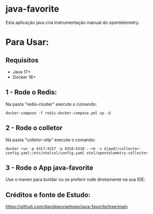 # java-favorite

Esta aplicação java cria instrumentação manual do opentelemetry.

# Para Usar:

## Requisitos
* Java 17+
* Docker 16+


## 1 - Rode o Redis: 
Na pasta "redis-cluster" execute o comando:

```shell script
docker-compose -f redis-docker-compose.yml up -d
```
## 2 - Rode o colletor
Na pasta "colletor-otlp" execute o comando:

```shell script
docker run -p 4317:4317 -p 4318:4318 --rm -v $(pwd)/collector-config.yaml:/etc/otelcol/config.yaml otel/opentelemetry-collector
```


## 3 - Rode o App java-favorite
Use o maven para buildar ou se preferir rode diretamente na sua IDE:

## Créditos e fonte de Estudo:

https://github.com/davidgeorgehope/java-favorite/tree/main